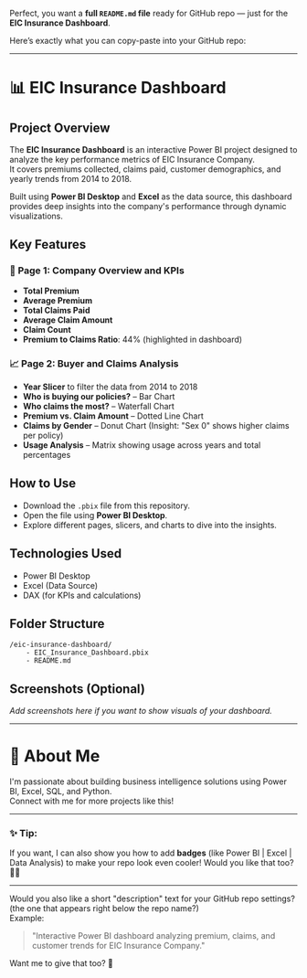 Perfect, you want a **full `README.md` file** ready for GitHub repo — just for the **EIC Insurance Dashboard**.

Here’s exactly what you can copy-paste into your GitHub repo:

---

# 📊 EIC Insurance Dashboard

## Project Overview

The **EIC Insurance Dashboard** is an interactive Power BI project designed to analyze the key performance metrics of EIC Insurance Company.  
It covers premiums collected, claims paid, customer demographics, and yearly trends from 2014 to 2018.

Built using **Power BI Desktop** and **Excel** as the data source, this dashboard provides deep insights into the company's performance through dynamic visualizations.

## Key Features

### 📄 Page 1: Company Overview and KPIs
- **Total Premium**
- **Average Premium**
- **Total Claims Paid**
- **Average Claim Amount**
- **Claim Count**
- **Premium to Claims Ratio**: 44% (highlighted in dashboard)

### 📈 Page 2: Buyer and Claims Analysis
- **Year Slicer** to filter the data from 2014 to 2018
- **Who is buying our policies?** – Bar Chart
- **Who claims the most?** – Waterfall Chart
- **Premium vs. Claim Amount** – Dotted Line Chart
- **Claims by Gender** – Donut Chart (Insight: "Sex 0" shows higher claims per policy)
- **Usage Analysis** – Matrix showing usage across years and total percentages

## How to Use

- Download the `.pbix` file from this repository.
- Open the file using **Power BI Desktop**.
- Explore different pages, slicers, and charts to dive into the insights.

## Technologies Used

- Power BI Desktop
- Excel (Data Source)
- DAX (for KPIs and calculations)

## Folder Structure

```
/eic-insurance-dashboard/
    - EIC_Insurance_Dashboard.pbix
    - README.md
```

## Screenshots (Optional)

_Add screenshots here if you want to show visuals of your dashboard._

---

# 🚀 About Me

I'm passionate about building business intelligence solutions using Power BI, Excel, SQL, and Python.  
Connect with me for more projects like this!

---

### ✨ Tip: 
If you want, I can also show you how to add **badges** (like Power BI | Excel | Data Analysis) to make your repo look even cooler! Would you like that too? 🚀🎯

---
  
Would you also like a short "description" text for your GitHub repo settings? (the one that appears right below the repo name?)  
Example:  
> "Interactive Power BI dashboard analyzing premium, claims, and customer trends for EIC Insurance Company." 

Want me to give that too? 🎯
